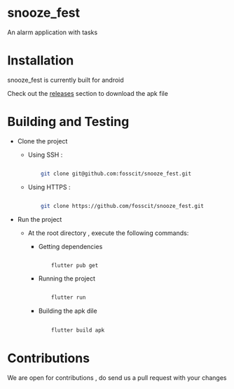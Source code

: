 # snooze_fest

An alarm application with tasks 
# Installation
snooze_fest is currently built for android

Check out the [releases]() section to download the apk file


# Building and Testing

+  Clone the project 
    - Using SSH : 
        
        ```bash
        
            git clone git@github.com:fosscit/snooze_fest.git
        
        ```
    - Using HTTPS :

        ```bash

            git clone https://github.com/fosscit/snooze_fest.git
        
        ```
+  Run the project
    
    -  At the root directory , execute the following commands:
        
        + Getting dependencies
        
            ```bash
            
                flutter pub get
        
            ```
        
        + Running the project
        
            ```bash
            
                flutter run

            ```

        + Building the apk dile

            ```bash
                
                flutter build apk
            
            ```
# Contributions

We are open for contributions , do send us a pull request with your changes


